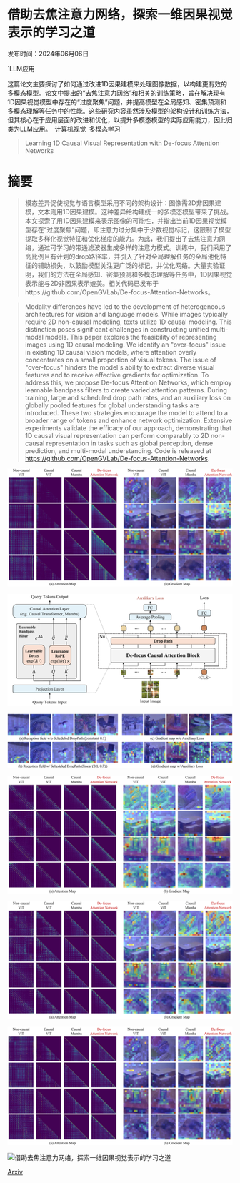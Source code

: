 # 借助去焦注意力网络，探索一维因果视觉表示的学习之道

发布时间：2024年06月06日

`LLM应用

这篇论文主要探讨了如何通过改进1D因果建模来处理图像数据，以构建更有效的多模态模型。论文中提出的“去焦注意力网络”和相关的训练策略，旨在解决现有1D因果视觉模型中存在的“过度聚焦”问题，并提高模型在全局感知、密集预测和多模态理解等任务中的性能。这些研究内容虽然涉及模型的架构设计和训练方法，但其核心在于应用层面的改进和优化，以提升多模态模型的实际应用能力，因此归类为LLM应用。` `计算机视觉` `多模态学习`

> Learning 1D Causal Visual Representation with De-focus Attention Networks

# 摘要

> 模态差异促使视觉与语言模型采用不同的架构设计：图像需2D非因果建模，文本则用1D因果建模。这种差异给构建统一的多模态模型带来了挑战。本文探索了用1D因果建模来表示图像的可能性，并指出当前1D因果视觉模型存在“过度聚焦”问题，即注意力过分集中于少数视觉标记，这限制了模型提取多样化视觉特征和优化梯度的能力。为此，我们提出了去焦注意力网络，通过可学习的带通滤波器生成多样的注意力模式。训练中，我们采用了高比例且有计划的drop路径率，并引入了针对全局理解任务的全局池化特征的辅助损失，以鼓励模型关注更广泛的标记，并优化网络。大量实验证明，我们的方法在全局感知、密集预测和多模态理解等任务中，1D因果视觉表示能与2D非因果表示媲美。相关代码已发布于https://github.com/OpenGVLab/De-focus-Attention-Networks。

> Modality differences have led to the development of heterogeneous architectures for vision and language models. While images typically require 2D non-causal modeling, texts utilize 1D causal modeling. This distinction poses significant challenges in constructing unified multi-modal models. This paper explores the feasibility of representing images using 1D causal modeling. We identify an "over-focus" issue in existing 1D causal vision models, where attention overly concentrates on a small proportion of visual tokens. The issue of "over-focus" hinders the model's ability to extract diverse visual features and to receive effective gradients for optimization. To address this, we propose De-focus Attention Networks, which employ learnable bandpass filters to create varied attention patterns. During training, large and scheduled drop path rates, and an auxiliary loss on globally pooled features for global understanding tasks are introduced. These two strategies encourage the model to attend to a broader range of tokens and enhance network optimization. Extensive experiments validate the efficacy of our approach, demonstrating that 1D causal visual representation can perform comparably to 2D non-causal representation in tasks such as global perception, dense prediction, and multi-modal understanding. Code is released at https://github.com/OpenGVLab/De-focus-Attention-Networks.

![借助去焦注意力网络，探索一维因果视觉表示的学习之道](../../../paper_images/2406.04342/x1.png)

![借助去焦注意力网络，探索一维因果视觉表示的学习之道](../../../paper_images/2406.04342/x2.png)

![借助去焦注意力网络，探索一维因果视觉表示的学习之道](../../../paper_images/2406.04342/x3.png)

![借助去焦注意力网络，探索一维因果视觉表示的学习之道](../../../paper_images/2406.04342/x4.png)

![借助去焦注意力网络，探索一维因果视觉表示的学习之道](../../../paper_images/2406.04342/x5.png)

![借助去焦注意力网络，探索一维因果视觉表示的学习之道](../../../paper_images/2406.04342/x6.png)

![借助去焦注意力网络，探索一维因果视觉表示的学习之道](../../../paper_images/2406.04342/x7.png)

[Arxiv](https://arxiv.org/abs/2406.04342)